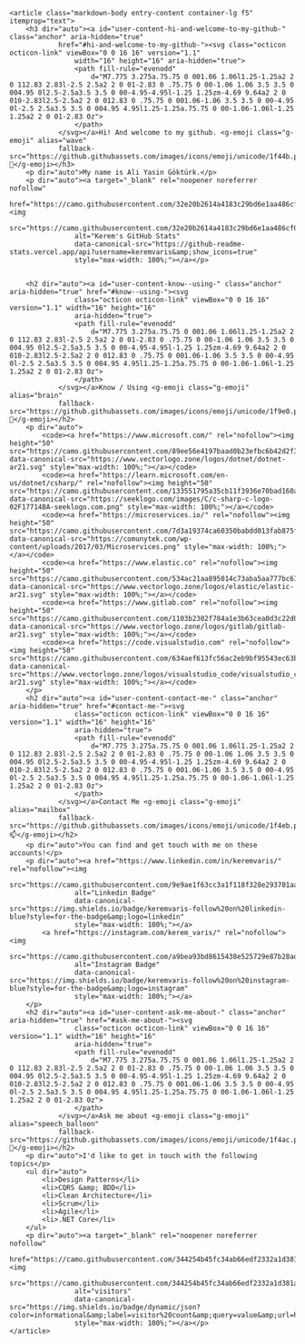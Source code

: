     <article class="markdown-body entry-content container-lg f5" itemprop="text">
        <h3 dir="auto"><a id="user-content-hi-and-welcome-to-my-github-" class="anchor" aria-hidden="true"
                href="#hi-and-welcome-to-my-github-"><svg class="octicon octicon-link" viewBox="0 0 16 16" version="1.1"
                    width="16" height="16" aria-hidden="true">
                    <path fill-rule="evenodd"
                        d="M7.775 3.275a.75.75 0 001.06 1.06l1.25-1.25a2 2 0 112.83 2.83l-2.5 2.5a2 2 0 01-2.83 0 .75.75 0 00-1.06 1.06 3.5 3.5 0 004.95 0l2.5-2.5a3.5 3.5 0 00-4.95-4.95l-1.25 1.25zm-4.69 9.64a2 2 0 010-2.83l2.5-2.5a2 2 0 012.83 0 .75.75 0 001.06-1.06 3.5 3.5 0 00-4.95 0l-2.5 2.5a3.5 3.5 0 004.95 4.95l1.25-1.25a.75.75 0 00-1.06-1.06l-1.25 1.25a2 2 0 01-2.83 0z">
                    </path>
                </svg></a>Hi! And welcome to my github. <g-emoji class="g-emoji" alias="wave"
                fallback-src="https://github.githubassets.com/images/icons/emoji/unicode/1f44b.png">👋</g-emoji></h3>
        <p dir="auto">My name is Ali Yasin Göktürk.</p>
        <p dir="auto"><a target="_blank" rel="noopener noreferrer nofollow"
                href="https://camo.githubusercontent.com/32e20b2614a4183c29bd6e1aa486cf0895e89c29d60316367dafdff26e6d1178/68747470733a2f2f6769746875622d726561646d652d73746174732e76657263656c2e6170702f6170693f757365726e616d653d6b6572656d76617269732673686f775f69636f6e733d74727565"><img
                    src="https://camo.githubusercontent.com/32e20b2614a4183c29bd6e1aa486cf0895e89c29d60316367dafdff26e6d1178/68747470733a2f2f6769746875622d726561646d652d73746174732e76657263656c2e6170702f6170693f757365726e616d653d6b6572656d76617269732673686f775f69636f6e733d74727565"
                    alt="Kerem's GitHub Stats"
                    data-canonical-src="https://github-readme-stats.vercel.app/api?username=keremvaris&amp;show_icons=true"
                    style="max-width: 100%;"></a></p>


        <h2 dir="auto"><a id="user-content-know--using-" class="anchor" aria-hidden="true" href="#know--using-"><svg
                    class="octicon octicon-link" viewBox="0 0 16 16" version="1.1" width="16" height="16"
                    aria-hidden="true">
                    <path fill-rule="evenodd"
                        d="M7.775 3.275a.75.75 0 001.06 1.06l1.25-1.25a2 2 0 112.83 2.83l-2.5 2.5a2 2 0 01-2.83 0 .75.75 0 00-1.06 1.06 3.5 3.5 0 004.95 0l2.5-2.5a3.5 3.5 0 00-4.95-4.95l-1.25 1.25zm-4.69 9.64a2 2 0 010-2.83l2.5-2.5a2 2 0 012.83 0 .75.75 0 001.06-1.06 3.5 3.5 0 00-4.95 0l-2.5 2.5a3.5 3.5 0 004.95 4.95l1.25-1.25a.75.75 0 00-1.06-1.06l-1.25 1.25a2 2 0 01-2.83 0z">
                    </path>
                </svg></a>Know / Using <g-emoji class="g-emoji" alias="brain"
                fallback-src="https://github.githubassets.com/images/icons/emoji/unicode/1f9e0.png">🧠</g-emoji></h2>
        <p dir="auto">
            <code><a href="https://www.microsoft.com/" rel="nofollow"><img height="50" src="https://camo.githubusercontent.com/89ee56e4197baad0b23efbc6b42d2f39a78c1af32628131ab6c2b03b251c321e/68747470733a2f2f7777772e766563746f726c6f676f2e7a6f6e652f6c6f676f732f646f746e65742f646f746e65742d617232312e737667" data-canonical-src="https://www.vectorlogo.zone/logos/dotnet/dotnet-ar21.svg" style="max-width: 100%;"></a></code>
            <code><a href="https://learn.microsoft.com/en-us/dotnet/csharp/" rel="nofollow"><img height="50" src="https://camo.githubusercontent.com/133551795a35cb11f3936e70bad160a9cef8d7c38638f6e1c66367476f73ccfc/68747470733a2f2f7777772e766563746f726c6f676f2e7a6f6e652f6c6f676f732f706f737467726573716c2f706f737467726573716c2d617232312e737667" data-canonical-src="https://seeklogo.com/images/C/c-sharp-c-logo-02F17714BA-seeklogo.com.png" style="max-width: 100%;"></a></code>
            <code><a href="https://microservices.io/" rel="nofollow"><img height="50" src="https://camo.githubusercontent.com/7d3a19374ca60350babdd013fab875fba0c78a9b75f5e6d8b548bda22bb3b695/68747470733a2f2f636f6d756e7974656b2e636f6d2f77702d636f6e74656e742f75706c6f6164732f323031372f30332f4d6963726f73657276696365732e706e67" data-canonical-src="https://comunytek.com/wp-content/uploads/2017/03/Microservices.png" style="max-width: 100%;"></a></code>
            <code><a href="https://www.elastic.co" rel="nofollow"><img height="50" src="https://camo.githubusercontent.com/534ac21aa895014c73aba5aa777bc6160206263ede12ba516014d671376301f5/68747470733a2f2f7777772e766563746f726c6f676f2e7a6f6e652f6c6f676f732f656c61737469632f656c61737469632d617232312e737667" data-canonical-src="https://www.vectorlogo.zone/logos/elastic/elastic-ar21.svg" style="max-width: 100%;"></a></code>
            <code><a href="https://www.gitlab.com" rel="nofollow"><img height="50" src="https://camo.githubusercontent.com/1103b2302f784a1e3b63cea0d3c22d0657054362049677265d167e01e828805c/68747470733a2f2f7777772e766563746f726c6f676f2e7a6f6e652f6c6f676f732f6769746c61622f6769746c61622d617232312e737667" data-canonical-src="https://www.vectorlogo.zone/logos/gitlab/gitlab-ar21.svg" style="max-width: 100%;"></a></code>
            <code><a href="https://code.visualstudio.com" rel="nofollow"><img height="50" src="https://camo.githubusercontent.com/634aef613fc56ac2eb9bf95543ec63ba8527b0a82cee4ef6452e5051de2f17ea/68747470733a2f2f7777772e766563746f726c6f676f2e7a6f6e652f6c6f676f732f76697375616c73747564696f5f636f64652f76697375616c73747564696f5f636f64652d617232312e737667" data-canonical-src="https://www.vectorlogo.zone/logos/visualstudio_code/visualstudio_code-ar21.svg" style="max-width: 100%;"></a></code>
        </p>
        <h2 dir="auto"><a id="user-content-contact-me-" class="anchor" aria-hidden="true" href="#contact-me-"><svg
                    class="octicon octicon-link" viewBox="0 0 16 16" version="1.1" width="16" height="16"
                    aria-hidden="true">
                    <path fill-rule="evenodd"
                        d="M7.775 3.275a.75.75 0 001.06 1.06l1.25-1.25a2 2 0 112.83 2.83l-2.5 2.5a2 2 0 01-2.83 0 .75.75 0 00-1.06 1.06 3.5 3.5 0 004.95 0l2.5-2.5a3.5 3.5 0 00-4.95-4.95l-1.25 1.25zm-4.69 9.64a2 2 0 010-2.83l2.5-2.5a2 2 0 012.83 0 .75.75 0 001.06-1.06 3.5 3.5 0 00-4.95 0l-2.5 2.5a3.5 3.5 0 004.95 4.95l1.25-1.25a.75.75 0 00-1.06-1.06l-1.25 1.25a2 2 0 01-2.83 0z">
                    </path>
                </svg></a>Contact Me <g-emoji class="g-emoji" alias="mailbox"
                fallback-src="https://github.githubassets.com/images/icons/emoji/unicode/1f4eb.png">📫</g-emoji></h2>
        <p dir="auto">You can find and get touch with me on these accounts!</p>
        <p dir="auto"><a href="https://www.linkedin.com/in/keremvaris/" rel="nofollow"><img
                    src="https://camo.githubusercontent.com/9e9ae1f63cc3a1f118f328e293701aa541cc1d5092feb46174e05f36413b8d9e/68747470733a2f2f696d672e736869656c64732e696f2f62616467652f6b6572656d76617269732d666f6c6c6f772532306f6e2532306c696e6b6564696e2d626c75653f7374796c653d666f722d7468652d6261646765266c6f676f3d6c696e6b6564696e"
                    alt="Linkedin Badge"
                    data-canonical-src="https://img.shields.io/badge/keremvaris-follow%20on%20linkedin-blue?style=for-the-badge&amp;logo=linkedin"
                    style="max-width: 100%;"></a>
            <a href="https://instagram.com/kerem_varis/" rel="nofollow"><img
                    src="https://camo.githubusercontent.com/a9bea93bd8615438e525729e87b28ad98274cbb06df8ca05775f94a292ad9297/68747470733a2f2f696d672e736869656c64732e696f2f62616467652f6b6572656d76617269732d666f6c6c6f772532306f6e253230696e7374616772616d2d626c75653f7374796c653d666f722d7468652d6261646765266c6f676f3d696e7374616772616d"
                    alt="Instagram Badge"
                    data-canonical-src="https://img.shields.io/badge/keremvaris-follow%20on%20instagram-blue?style=for-the-badge&amp;logo=instagram"
                    style="max-width: 100%;"></a>
        </p>
        <h2 dir="auto"><a id="user-content-ask-me-about-" class="anchor" aria-hidden="true" href="#ask-me-about-"><svg
                    class="octicon octicon-link" viewBox="0 0 16 16" version="1.1" width="16" height="16"
                    aria-hidden="true">
                    <path fill-rule="evenodd"
                        d="M7.775 3.275a.75.75 0 001.06 1.06l1.25-1.25a2 2 0 112.83 2.83l-2.5 2.5a2 2 0 01-2.83 0 .75.75 0 00-1.06 1.06 3.5 3.5 0 004.95 0l2.5-2.5a3.5 3.5 0 00-4.95-4.95l-1.25 1.25zm-4.69 9.64a2 2 0 010-2.83l2.5-2.5a2 2 0 012.83 0 .75.75 0 001.06-1.06 3.5 3.5 0 00-4.95 0l-2.5 2.5a3.5 3.5 0 004.95 4.95l1.25-1.25a.75.75 0 00-1.06-1.06l-1.25 1.25a2 2 0 01-2.83 0z">
                    </path>
                </svg></a>Ask me about <g-emoji class="g-emoji" alias="speech_balloon"
                fallback-src="https://github.githubassets.com/images/icons/emoji/unicode/1f4ac.png">💬</g-emoji></h2>
        <p dir="auto">I'd like to get in touch with the following topics</p>
        <ul dir="auto">
            <li>Design Patterns</li>
            <li>CQRS &amp; BDD</li>
            <li>Clean Architecture</li>
            <li>Scrum</li>
            <li>Agile</li>
            <li>.NET Core</li>
        </ul>
        <p dir="auto"><a target="_blank" rel="noopener noreferrer nofollow"
                href="https://camo.githubusercontent.com/344254b45fc34ab66edf2332a1d381a3a8ca79493a13cbae9340e3986448ec8f/68747470733a2f2f696d672e736869656c64732e696f2f62616467652f64796e616d69632f6a736f6e3f636f6c6f723d696e666f726d6174696f6e616c266c6162656c3d76697369746f72253230636f756e742671756572793d76616c75652675726c3d68747470732533412532462532466170692e636f756e746170692e78797a2532466869742532466b6572656d76617269732e6b6572656d7661726973253246726561646d65"><img
                    src="https://camo.githubusercontent.com/344254b45fc34ab66edf2332a1d381a3a8ca79493a13cbae9340e3986448ec8f/68747470733a2f2f696d672e736869656c64732e696f2f62616467652f64796e616d69632f6a736f6e3f636f6c6f723d696e666f726d6174696f6e616c266c6162656c3d76697369746f72253230636f756e742671756572793d76616c75652675726c3d68747470732533412532462532466170692e636f756e746170692e78797a2532466869742532466b6572656d76617269732e6b6572656d7661726973253246726561646d65"
                    alt="visitors"
                    data-canonical-src="https://img.shields.io/badge/dynamic/json?color=informational&amp;label=visitor%20count&amp;query=value&amp;url=https%3A%2F%2Fapi.countapi.xyz%2Fhit%2Fkeremvaris.keremvaris%2Freadme"
                    style="max-width: 100%;"></a></p>
    </article>
